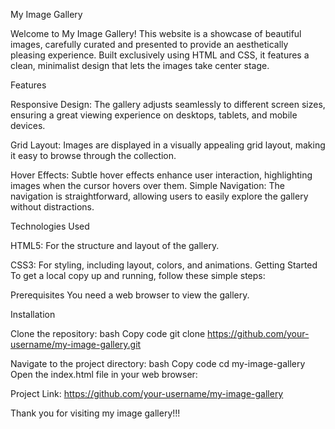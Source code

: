 My Image Gallery

Welcome to My Image Gallery! This website is a showcase of beautiful images, carefully curated and presented to provide an aesthetically pleasing experience. Built exclusively using HTML and CSS, it features a clean, minimalist design that lets the images take center stage.

Features

Responsive Design: The gallery adjusts seamlessly to different screen sizes, ensuring a great viewing experience on desktops, tablets, and mobile devices.

Grid Layout: Images are displayed in a visually appealing grid layout, making it easy to browse through the collection.

Hover Effects: Subtle hover effects enhance user interaction, highlighting images when the cursor hovers over them.
Simple Navigation: The navigation is straightforward, allowing users to easily explore the gallery without distractions.

Technologies Used

HTML5: For the structure and layout of the gallery.

CSS3: For styling, including layout, colors, and animations.
Getting Started
To get a local copy up and running, follow these simple steps:

Prerequisites
You need a web browser to view the gallery.

Installation

Clone the repository:
bash
Copy code
git clone https://github.com/your-username/my-image-gallery.git

Navigate to the project directory:
bash
Copy code
cd my-image-gallery
Open the index.html file in your web browser:


Project Link: https://github.com/your-username/my-image-gallery

Thank you for visiting my image gallery!!!

